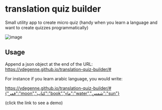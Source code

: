 # translation quiz builder

Small utility app to create micro quiz (handy when you learn a language and want to create quizzes programmatically)

![image](https://github.com/user-attachments/assets/530b7575-b48c-471e-8505-14be5333c1c6)

## Usage

Append a json object at the end of the URL: https://vdegenne.github.io/translation-quiz-builder/#

For instance if you learn arabic language, you would write:

https://vdegenne.github.io/translation-quiz-builder/#{"قمر":"moon","كتاب":"book","ماء":"water","شمس":"sun"}

(click the link to see a demo)
